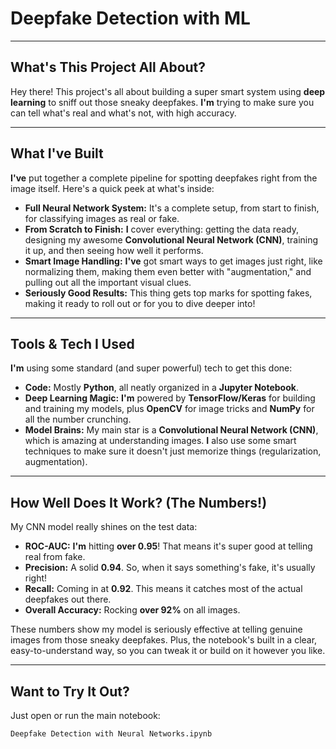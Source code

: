 # Deepfake Detection with ML

---

## What's This Project All About?

Hey there! This project's all about building a super smart system using **deep learning** to sniff out those sneaky deepfakes. **I'm** trying to make sure you can tell what's real and what's not, with high accuracy.

---

## What I've Built 

**I've** put together a complete pipeline for spotting deepfakes right from the image itself. Here's a quick peek at what's inside:

* **Full Neural Network System:** It's a complete setup, from start to finish, for classifying images as real or fake.
* **From Scratch to Finish:** **I** cover everything: getting the data ready, designing my awesome **Convolutional Neural Network (CNN)**, training it up, and then seeing how well it performs.
* **Smart Image Handling:** **I've** got smart ways to get images just right, like normalizing them, making them even better with "augmentation," and pulling out all the important visual clues.
* **Seriously Good Results:** This thing gets top marks for spotting fakes, making it ready to roll out or for you to dive deeper into!

---

## Tools & Tech I Used

**I'm** using some standard (and super powerful) tech to get this done:

* **Code:** Mostly **Python**, all neatly organized in a **Jupyter Notebook**.
* **Deep Learning Magic:** **I'm** powered by **TensorFlow/Keras** for building and training my models, plus **OpenCV** for image tricks and **NumPy** for all the number crunching.
* **Model Brains:** My main star is a **Convolutional Neural Network (CNN)**, which is amazing at understanding images. **I** also use some smart techniques to make sure it doesn't just memorize things (regularization, augmentation).

---

## How Well Does It Work? (The Numbers!)

My CNN model really shines on the test data:

* **ROC-AUC:** **I'm** hitting **over 0.95**! That means it's super good at telling real from fake.
* **Precision:** A solid **0.94**. So, when it says something's fake, it's usually right!
* **Recall:** Coming in at **0.92**. This means it catches most of the actual deepfakes out there.
* **Overall Accuracy:** Rocking **over 92%** on all images.

These numbers show my model is seriously effective at telling genuine images from those sneaky deepfakes. Plus, the notebook's built in a clear, easy-to-understand way, so you can tweak it or build on it however you like.

---

## Want to Try It Out?

Just open or run the main notebook:

`Deepfake Detection with Neural Networks.ipynb`
